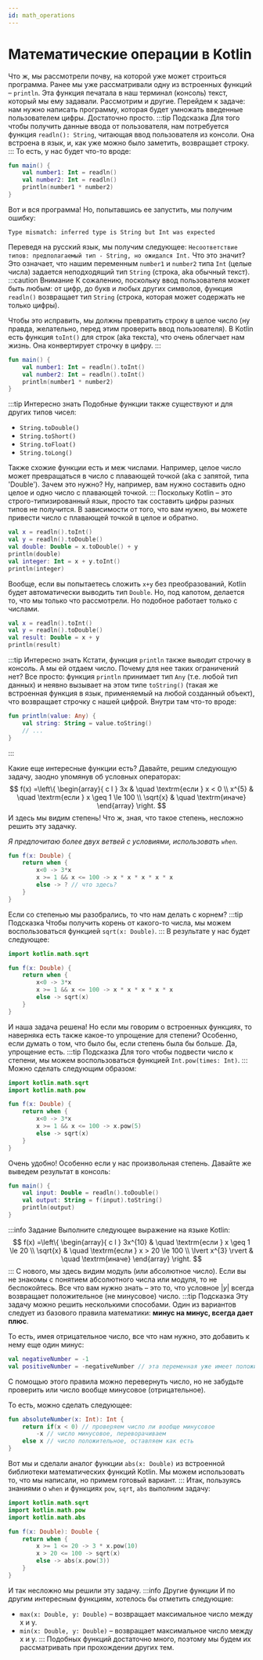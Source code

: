 ```yaml
---
id: math_operations
---
```

# Математические операции в Kotlin
Что ж, мы рассмотрели почву, на которой уже может строиться программа.
Ранее мы уже рассматривали одну из встроенных функций – `println`. Эта функция печатала в наш терминал (консоль) текст, который мы ему задавали.
Рассмотрим и другие.
Перейдем к задаче: нам нужно написать программу, которая будет умножать введенные пользователем цифры. Достаточно просто.
:::tip Подсказка
Для того чтобы получить данные ввода от пользователя, нам
потребуется функция `readln(): String`, читающая ввод пользователя из консоли.
Она встроена в язык, и, как уже можно было заметить, возвращает строку.
:::
То есть, у нас будет что-то вроде:
```kotlin
fun main() {
	val number1: Int = readln()
	val number2: Int = readln()
	println(number1 * number2)
}
```
Вот и вся программа! Но, попытавшись ее запустить, мы получим ошибку:
```
Type mismatch: inferred type is String but Int was expected
```
Переведя на русский язык, мы получим следующее:
`Несоответствие типов: предполагаемый тип - String, но ожидался Int.`
Что это значит? Это означает, что нашим переменным `number1` и `number2` типа `Int` (целые числа)
задается неподходящий тип `String` (строка, aka обычный текст).
:::caution Внимание
К сожалению, поскольку ввод пользователя может быть любым: от цифр, до букв и любых других символов,
функция `readln()` возвращает тип `String` (строка, которая может содержать не только цифры).

Чтобы это исправить, мы должны превратить строку в целое число (ну правда, желательно, перед этим проверить ввод пользователя).
В Kotlin есть функция `toInt()` для строк (aka текста), что очень облегчает нам жизнь. Она конвертирует строчку в цифру.
:::
```kotlin
fun main() {
	val number1: Int = readln().toInt()
	val number2: Int = readln().toInt()
	println(number1 * number2)
}
```
:::tip Интересно знать
Подобные функции также существуют и для других типов чисел:
- `String.toDouble()`
- `String.toShort()`
- `String.toFloat()`
- `String.toLong()`

Также схожие функции есть и меж числами. Например, целое число может превращаться в число с плавающей точкой (aka с запятой, типа 'Double').
Зачем это нужно? Ну, например, вам нужно составить одно целое и одно число с плавающей точкой.
:::
Поскольку Kotlin – это строго-типизированный язык, просто так составить цифры разных типов не получится. В зависимости от того, что вам нужно, вы можете привести число с плавающей точкой в ​​целое и обратно.
```kotlin
val x = readln().toInt()
val y = readln().toDouble()
val double: Double = x.toDouble() + y
println(double)
val integer: Int = x + y.toInt()
println(integer)
```
Вообще, если вы попытаетесь сложить `x+y` без преобразований, Kotlin будет автоматически выводить тип `Double`. Но, под капотом, делается то, что мы только что рассмотрели. Но подобное работает только с числами.
```kotlin
val x = readln().toInt()
val y = readln().toDouble()
val result: Double = x + y
println(result)
```
:::tip Интересно знать
Кстати, функция `println` также выводит строчку в консоль. А мы ей отдаем число. Почему для нее таких ограничений нет?
Все просто: функция `println` принимает тип `Any` (т.е. любой тип данных) и неявно вызывает на этом типе `toString()`
(такая же встроенная функция в язык, применяемый на любой созданный объект),
что возвращает строчку с нашей цифрой.
Внутри там что-то вроде:
```kotlin
fun println(value: Any) {
	val string: String = value.toString()
	// ...
}
```
:::

Какие еще интересные функции есть?
Давайте, решим следующую задачу, заодно упомянув об условных операторах:
$$
f(x) =\left\{
  \begin{array}{ c l }
3x & \quad \textrm{если } x < 0
\\
    x^{5} & \quad \textrm{если } x \geq 1
\le 100
\\
    \sqrt{x} & \quad \textrm{иначе}
  \end{array}
\right.
$$
И здесь мы видим степень! Что ж, зная, что такое степень, несложно решить эту задачку.

*Я предпочитаю более двух ветвей с условиями, использовать `when`.*
```kotlin
fun f(x: Double) {
	return when {
		x<0 -> 3*x
		x >= 1 && x <= 100 -> x * x * x * x * x
		else -> ? // что здесь?
	}
}
```
Если со степенью мы разобрались, то что нам делать с корнем?
:::tip Подсказка
Чтобы получить корень от какого-то числа, мы можем воспользоваться функцией `sqrt(x: Double)`.
:::
В результате у нас будет следующее:
```kotlin
import kotlin.math.sqrt

fun f(x: Double) {
	return when {
		x<0 -> 3*x
		x >= 1 && x <= 100 -> x * x * x * x * x
		else -> sqrt(x)
	}
}
```
И наша задача решена! Но если мы говорим о встроенных функциях, то наверняка есть также какое-то упрощение для степени?
Особенно, если думать о том, что было бы, если степень была бы больше.
Да, упрощение есть.
:::tip Подсказка
Для того чтобы подвести число к степени, мы можем воспользоваться функцией `Int.pow(times: Int)`.
:::
Можно сделать следующим образом:
```kotlin
import kotlin.math.sqrt
import kotlin.math.pow

fun f(x: Double) {
	return when {
		x<0 -> 3*x
		x >= 1 && x <= 100 -> x.pow(5)
		else -> sqrt(x)
	}
}
```
Очень удобно! Особенно если у нас произвольная степень.
Давайте же выведем результат в консоль:
```kotlin
fun main() {
	val input: Double = readln().toDouble()
	val output: String = f(input).toString()
	println(output)
}
```
:::info Задание
Выполните следующее выражение на языке Kotlin:
$$
f(x) =\left\{
\begin{array}{ c l }
3x^{10} & \quad \textrm{если } x \geq 1
\le 20
\\
\sqrt{x} & \quad \textrm{если } x > 20 \le 100
\\
\lvert x^{3} \rvert & \quad \textrm{иначе}
\end{array}
\right.
$$
:::
С нового, мы здесь видим модуль (или абсолютное число). Если вы не знакомы с
понятием абсолютного числа или модуля, то не беспокойтесь. Все что вам нужно знать –
это то, что условное $\lvert y \rvert$ всегда возвращает положительное (не минусовое) число.
:::tip Подсказка
Эту задачу можно решить несколькими способами. Один из вариантов следует из базового правила
математики: **минус на минус, всегда дает плюс**.

То есть, имея отрицательное число, все что нам нужно, это добавить к нему еще один минус:
```kotlin
val negativeNumber = -1
val positiveNumber = -negativeNumber // эта переменная уже имеет положительное значение.
```
С помощью этого правила можно перевернуть число, но не забудьте проверить
или число вообще минусовое (отрицательное).

То есть, можно сделать следующее:
```kotlin
fun absoluteNumber(x: Int): Int {
    return if(x < 0) // проверяем число ли вообще минусовое
        -x // число минусовое, переворачиваем
    else x // число положительное, оставляем как есть
}
```
Вот мы и сделали аналог функции `abs(x: Double)` из встроенной библиотеки математических функций
Kotlin. Мы можем использовать то, что мы написали, но примем готовый вариант.
:::
Итак, пользуясь знаниями о `when` и функциях `pow`, `sqrt`, `abs` выполним задачу:
```kotlin
import kotlin.math.sqrt
import kotlin.math.pow
import kotlin.math.abs

fun f(x: Double): Double {
    return when {
        x >= 1 <= 20 -> 3 * x.pow(10)
        x > 20 <= 100 -> sqrt(x)
        else -> abs(x.pow(3))
    }
}
```
И так несложно мы решили эту задачу.
:::info Другие функции
И по другим интересным функциям, хотелось бы отметить следующие:
- `max(x: Double, y: Double)` – возвращает максимальное число между x и y.
- `min(x: Double, y: Double)` – возвращает максимальное число между x и y.
:::
Подобных функций достаточно много, поэтому мы будем их рассматривать при прохождении других тем.